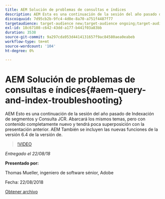 ```yaml
---
title: AEM Solución de problemas de consultas e índices
description: AEM Esta es una continuación de la sesión del año pasado de Indexación de segmentos de mercado y Consulta JCR (vínculo más abajo). Abarcará los mismos temas, pero con contenido completamente nuevo y tendrá poca superposición con la presentación anterior. AEM También se incluyen las nuevas funciones de la versión 6.4 de la versión de.
discoiquuid: 7d95cb2b-9fc4-4d0e-8a70-a751f4487f77
targetaudience: target-audience new;target-audience ongoing;target-audience upgrader
exl-id: 18c67108-c642-43dd-a177-b441f03a83bb
duration: 3538
source-git-commit: 9a297cda953d4414131657f9ac84580aea0eabeb
workflow-type: tm+mt
source-wordcount: '104'
ht-degree: 0%

---
```


# AEM Solución de problemas de consultas e índices{#aem-query-and-index-troubleshooting}

AEM Esto es una continuación de la sesión del año pasado de Indexación de segmentos y Consulta JCR. Abarcará los mismos temas, pero con contenido completamente nuevo y tendrá poca superposición con la presentación anterior. AEM También se incluyen las nuevas funciones de la versión 6.4 de la versión de.

>[!VIDEO](https://video.tv.adobe.com/v/23429/?quality=0)

*Entregado el 22/08/18*

**Presentado por:**

Thomas Mueller, ingeniero de software sénior, Adobe

Fecha: 22/08/2018

[Obtener archivo](assets/aem-gems-aem-queryandindextroubleshooting-08222018.pdf)
<!--
[Get back to the Overview](https://helpx.adobe.com/es/experience-manager/kt/eseminars/gems/aem-index.html)
-->
